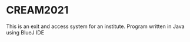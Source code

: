 # CREAM2021
This is an exit and access system for an institute. Program written in Java using BlueJ IDE
